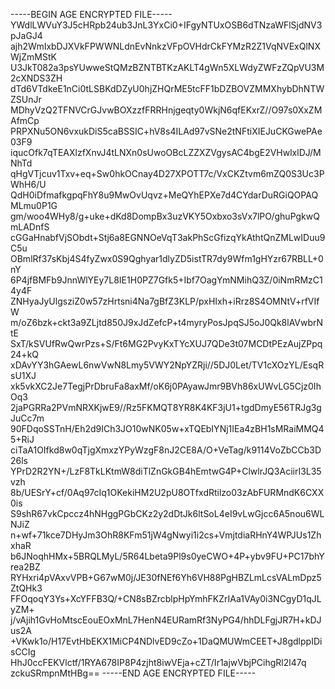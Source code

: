 -----BEGIN AGE ENCRYPTED FILE-----
YWdlLWVuY3J5cHRpb24ub3JnL3YxCi0+IFgyNTUxOSB6dTNzaWFlSjdNV3pJaGJ4
ajh2WmIxbDJXVkFPWWNLdnEvNnkzVFpOVHdrCkFYMzR2Z1VqNVExQlNXWjZmMStK
U3JkT082a3psYUwweStQMzBZNTBTKzAKLT4gWn5XLWdyZWFzZQpVU3M2cXNDS3ZH
dTd6VTdkeE1nCi0tLSBKdDZyU0hjZHQrME5tcFF1bDZBOVZMMXhybDhNTWZSUnJr
MDhyVzQ2TFNVCrGJvwBOXzzfFRRHnjgeqty0WkjN6qfEKxrZ//O97s0XxZMAfmCp
PRPXNu5ON6vxukDiS5caBSSIC+hV8s4ILAd97vSNe2tNFtiXIEJuCKGwePAe03F9
iqucOfk7qTEAXlzfXnvJ4tLNXn0sUwoOBcLZZXZVgysAC4bgE2VHwlxlDJ/MNhTd
qHgVTjcuv1Txv+eq+Sw0hkOCnay4D27XPOTT7c/VxCKZtvm6mZQ0S3Uc3PWhH6/U
QdH0iDfmafkgpqFhY8u9MwOvUqvz+MeQYhEPXe7d4CYdarDuRGiQOPAQMLmu0P1G
gm/woo4WHy8/g+uke+dKd8DompBx3uzVKY5Oxbxo3sVx7lPO/ghuPgkwQmLADnfS
cGGaHnabfVjSObdt+Stj6a8EGNNOeVqT3akPhScGfizqYkAthtQnZMLwIDuu9C5u
OBmlRf37sKbj4S4fyZwx0S9Qghyar1dlyZD5istTR7dy9Wfm1gHYzr67RBLL+0nY
6P4jfBMFb9JnnWlYEy7L8IE1H0PZ7Gfk5+Ibf7OagYmNMihQ3Z/0iNmRMzC14y4F
ZNHyaJyUlgsziZ0w57zHrtsni4Na7gBfZ3KLP/pxHIxh+iRrz8S4OMNtV+rfVIfW
m/oZ6bzk+ckt3a9ZLjtd850J9xJdZefcP+t4myryPosJpqSJ5oJ0Qk8lAVwbrNtE
SxT/kSVUfRwQwrPzs+S/Ft6MG2PvyKxTYcXUJ7QDe3t07MCDtPEzAujZPpq24+kQ
xDAvYY3hGAewL6nwVwN8Lmy5VWY2NpYZRji//5DJ0Let/TV1cXOzYL/EsqRsU1XJ
xk5vkXC2Je7TegjPrDbruFa8axMf/oK6j0PAyawJmr9BVh86xUWvLG5Cjz0IhOq3
2jaPGRRa2PVmNRXKjwE9//Rz5FKMQT8YR8K4KF3jU1+tgdDmyE56TRJg3gJuCc7m
90FDqoSSTnH/Eh2d9ICh3JO10wNK05w+xTQEbIYNj1IEa4zBH1sMRaiMMQ45+RiJ
ciTaA1OIfkd8w0qTjgXmxzYPyWzgF8nJ2CE8A/O+VeTag/k9114VoZbCCb3D26ls
YPrD2R2YN+/LzF8TkLKtmW8diTlZnGkGB4hEmtwG4P+ClwlrJQ3AciirI3L35vzh
8b/UESrY+cf/0Aq97cIq1OKekiHM2U2pU8OTfxdRtilzo03zAbFURMndK6CXX0is
S9shR67vkCpccz4hNHggPGbCKz2y2dDtJk6ltSoL4eI9vLwGjcc6A5nou6WLNJiZ
n+wf+71kce7DHyJm3OhR8KFm51jW4gNwyi1i2cs+VmjtdiaRHnY4WPJUs1ZhxhaR
b6JNoqhHMx+5BRQLMyL/5R64Lbeta9Pl9s0yeCWO+4P+ybv9FU+PC17bhYrea2BZ
RYHxri4pVAxvVPB+G67wM0j/JE30fNEf6Yh6VH88PgHBZLmLcsVALmDpz5ZtQHk3
FFOqoqY3Ys+XcYFFB3Q/+CN8sBZrcblpHpYmhFKZrIAa1VAy0i3NCgyD1qJLyZM+
j/vAjih1GvHoMtscEouEOxMnL7HenN4EURamRf3NyPG4/hhDLFgjJR7H+kDJus2A
+VKwk1o/H17EvtHbEKX1MiCP4NDlvED9cZo+1DaQMUWmCEET+J8gdlppIDisCCIg
HhJ0ccFEKVlctf/1RYA678IP8P4zjht8iwVEja+cZT/Ir1ajwVbjPCihgRl2l47q
zckuSRmpnMtHBg==
-----END AGE ENCRYPTED FILE-----
